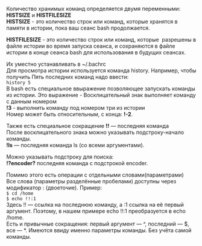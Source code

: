 Количество хранимых команд определяется двумя переменными: **HISTSIZE** и **HISTFILESIZE**  
**HISTSIZE** - это количество строк или команд, которые хранятся в памяти в истории, пока ваш сеанс bash продолжается.


**HISTFILESIZE** - это количество строк или команд, которые  разрешены в файле истории во время запуска сеанса, и сохраняются в файле истории в конце сеанса bash для использования в будущих сеансах.


Их уместно устанавливать в ~/.bachrc  
Для просмотра истории используется команда history. Например, чтобы получить Пять последних команд надо ввести:  
`history 5`  
В bash есть специальное ввыражение позволяющее запускать команды из истории. Это выражение - Восклицательный знак выполняет команду с данным номером  
**!3** - выполнить команду под номером три из истории  
Номер может быть относительным, с конца: **!-2**.


Также есть специальное сокращение **!!** — последняя команда  
После восклицательного знака можно указывать подстроку-начало команды.  
**!ls** — последняя команда ls (со всеми аргументами).


Можно указывать подстроку для поиска:  
**!?encoder?** последняя команда с подстрокой encoder.


Помимо этого есть операции с отдельными словами(параметрами)  
Все слова (параметры разделённые пробелами) доступны через модификатор : (двоеточие). Пример:  
`$ cd /home`  
`$ echo !!:1`  
Здесь !! — ссылка на последнюю команду, а :1 ссылка на её первый аргумент. Поэтому, в нашем примере echo !!:1 преобразуется в echo /home.  
Есть и привычные сокращения: первый аргумент — ^, последний — $, все — \*. Имеются ввиду именно параметры команды. Без учёта самой команды.

